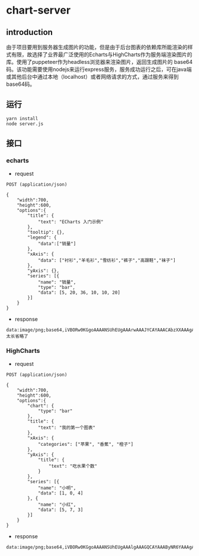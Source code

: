 # chart-server
## introduction
由于项目要用到服务器生成图片的功能，但是由于后台图表的依赖库所能渲染的样式有限，故选择了业界最广泛使用的Echarts与HighCharts作为服务端渲染图片的库。使用了puppeteer作为headless浏览器来渲染图片，返回生成图片的 base64码。该功能需要使用nodejs来运行express服务，服务成功运行之后，可在java端或其他后台中通过本地（localhost）或者网络请求的方式，通过服务来得到base64码。
## 运行
```
yarn install
node server.js
```
## 接口

### echarts
- request
```
POST (application/json)

{
	"width":700,
	"height":600,
	"options":{
        "title": {
            "text": "ECharts 入门示例"
        },
        "tooltip": {},
        "legend": {
            "data":["销量"]
        },
        "xAxis": {
            "data": ["衬衫","羊毛衫","雪纺衫","裤子","高跟鞋","袜子"]
        },
        "yAxis": {},
        "series": [{
            "name": "销量",
            "type": "bar",
            "data": [5, 20, 36, 10, 10, 20]
        }]
    }
}
```

- response
```
data:image/png;base64,iVBORw0KGgoAAAANSUhEUgAAArwAAAJYCAYAAACAbzXXAAAgAElEQVR4Xu3dDZhkV10n/nOqeyYZJC8iCCIoTIILAZLputUZAhLjoiCKgGA0oiK......太长省略了
```


### HighCharts
- request
```
POST (application/json)

{
	"width":700,
	"height":600,
	"options":{
        "chart": {
            "type": "bar"                       
        },
        "title": {
            "text": "我的第一个图表"                 
        },
        "xAxis": {
            "categories": ["苹果", "香蕉", "橙子"]   
        },
        "yAxis": {
            "title": {
                "text": "吃水果个数"                
            }
        },
        "series": [{                              
            "name": "小明",                       
            "data": [1, 0, 4]                     
        }, {
            "name": "小红",
            "data": [5, 7, 3]
        }]
    }
}
```

- response
```
data:image/png;base64,iVBORw0KGgoAAAANSUhEUgAAAlgAAAGQCAYAAAByNR6YAAAgAElEQVR4Xu2dCbxN5frHn2OKiFMRUkjmMt/...........
```